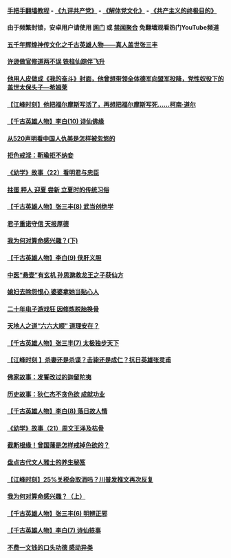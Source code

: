 #### [手把手翻墙教程](https://github.com/gfw-breaker/guides/wiki) -  [《九评共产党》](https://github.com/gfw-breaker/9ping.md?t=05240957) - [《解体党文化》](https://github.com/gfw-breaker/jtdwh.md?t=05240957) - [《共产主义的终极目的》](https://github.com/gfw-breaker/gczydzjmd.md?t=05240957)

#### 由于频繁封锁，安卓用户请使用 [网门](https://github.com/gfw-breaker/bn-android/blob/master/ogate.md?t=05240957) 或 [禁闻聚合](https://github.com/gfw-breaker/bn-android) 免翻墙观看热门YouTube频道 

#### [五千年辉煌神传文化之千古英雄人物——真人盖世张三丰](../pages/prog647/a102585614.md?t=05240957) 

#### [许逊做官修道两不误 铁柱仙踪伴飞升](../pages/prog647/a102585592.md?t=05240957) 

#### [他用人皮做成《我的奋斗》封面，他曾想带领全体德军向盟军投降，党性奴役下的盖世太保头子—希姆莱](../pages/prog647/a102585177.md?t=05240957) 

#### [【江峰时刻】他把福尔摩斯写活了，再想把福尔摩斯写死……柯南·道尔](../pages/prog647/a102584343.md?t=05240957) 

#### [【千古英雄人物】李白(10) 诗仙佛缘](../pages/prog647/a102584597.md?t=05240957) 

#### [从520声明看中国人仇美是怎样被忽悠的](../pages/prog647/a102584395.md?t=05240957) 

#### [拒色戒淫：靳瑜拒不纳妾](../pages/prog647/a102583878.md?t=05240957) 

#### [《幼学》故事（22）看明君与忠臣](../pages/prog647/a102583871.md?t=05240957) 

#### [拄蛋 秤人 迎夏 尝新 立夏时的传统习俗](../pages/prog647/a102583525.md?t=05240957) 

#### [【千古英雄人物】张三丰(8) 武当创绝学](../pages/prog647/a102583097.md?t=05240957) 

#### [君子重诺守信 天报厚德](../pages/prog647/a102583093.md?t=05240957) 

#### [我为何对算命感兴趣？(下)](../pages/prog647/a102582342.md?t=05240957) 

#### [【千古英雄人物】李白(9) 侠肝义胆](../pages/prog647/a102582339.md?t=05240957) 

#### [中医“悬壶”有玄机 孙思邈救龙王之子获仙方](../pages/prog647/a102581489.md?t=05240957) 

#### [媳妇去除怨恨心 婆婆拿她当贴心人](../pages/prog647/a102581290.md?t=05240957) 

#### [二十年电子游戏狂 因修炼脱胎换骨](../pages/prog647/a102581278.md?t=05240957) 

#### [天地人之道“六六大顺” 道理安在？](../pages/prog647/a102580961.md?t=05240957) 

#### [【千古英雄人物】张三丰(7) 太极独步天下](../pages/prog647/a102580948.md?t=05240957) 

#### [【江峰时刻 】杀妻还是杀谍？击毙还是成仁？抗日英雄张灵甫](../pages/prog647/a102580526.md?t=05240957) 

#### [佛家故事：发誓改过的迦留陀夷](../pages/prog647/a102580292.md?t=05240957) 

#### [历史故事：狄仁杰不贪色欲 成就功业](../pages/prog647/a102580282.md?t=05240957) 

#### [【千古英雄人物】李白(8) 落日故人情](../pages/prog647/a102579469.md?t=05240957) 

#### [《幼学》故事（21）周文王泽及枯骨](../pages/prog647/a102579466.md?t=05240957) 

#### [截断根缘！曾国藩是怎样戒掉色欲的？](../pages/prog647/a102578371.md?t=05240957) 

#### [盘点古代文人雅士的养生秘笈](../pages/prog647/a102578334.md?t=05240957) 

#### [【江峰时刻】25%关税会取消吗？川普发推文再次反复](../pages/prog647/a102580049.md?t=05240957) 

#### [我为何对算命感兴趣？（上）](../pages/prog647/a102577506.md?t=05240957) 

#### [【千古英雄人物】张三丰(6) 明辨正邪](../pages/prog647/a102577500.md?t=05240957) 

#### [【千古英雄人物】李白(7) 诗仙轶事](../pages/prog647/a102576386.md?t=05240957) 

#### [不费一文钱的口头功德 感动异类](../pages/prog647/a102576381.md?t=05240957) 

